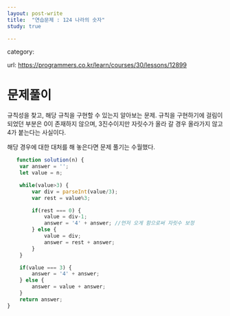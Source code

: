 ```yaml
---
layout: post-write
title:  "연습문제 : 124 나라의 숫자"
study: true

---
```

category: 

 url: https://programmers.co.kr/learn/courses/30/lessons/12899


# 문제풀이
  규칙성을 찾고, 해당 규칙을 구현할 수 있는지 알아보는 문제.
  규칙을 구현하기에 걸림이 되었던 부분은 0이 존재하지 않으며, 3진수이지만 자릿수가 올라 갈 경우 올라가지 않고 4가 붙는다는 사실이다.

  해당 경우에 대한 대처를 해 놓은다면 문제 풀기는 수월했다.

```javascript
   function solution(n) {
    var answer = '';
    let value = n;

    while(value>3) {
        var div = parseInt(value/3);
        var rest = value%3;

        if(rest === 0) {
            value = div-1;
            answer = '4' + answer; //먼저 오게 함으로써 자릿수 보정
        } else {
            value = div;
            answer = rest + answer;
        }
    }

    if(value === 3) {
        answer = '4' + answer;
    } else {
        answer = value + answer;
    }
    return answer;
}
```
